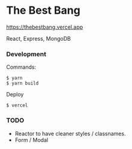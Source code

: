 # The Best Bang

https://thebestbang.vercel.app

React, Express, MongoDB

### Development

Commands:

```
$ yarn
$ yarn build
```

Deploy
```
$ vercel
```

### TODO

- Reactor to have cleaner styles / classnames.
- Form / Modal